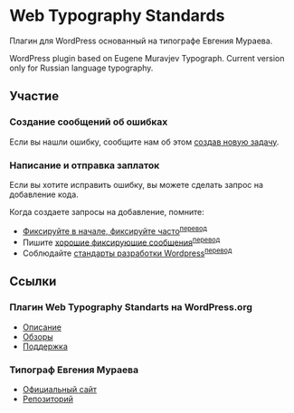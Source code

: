 # Web Typography Standards

Плагин для WordPress основанный на типографе Евгения Мураева.

WordPress plugin based on Eugene Muravjev Typograph. Current version only for Russian language typography.

## Участие

### Создание сообщений об ошибках

Если вы нашли ошибку, сообщите нам об этом [создав новую задачу](https://github.com/mrauhu/web-typography-standards/issues/new).


### Написание и отправка заплаток

Если вы хотите исправить ошибку, вы можете сделать запрос на добавление кода.

Когда создаете запросы на добавление, помните:

- [Фиксируйте в начале, фиксируйте часто](http://blog.codinghorror.com/check-in-early-check-in-often/)<sup>[перевод](http://translate.google.com/translate?hl=ru&sl=ru&tl=en&u=http://blog.codinghorror.com/check-in-early-check-in-often/)</sup>
- Пишите [хорошие фиксирующие сообщения](http://tbaggery.com/2008/04/19/a-note-about-git-commit-messages.html)<sup>[перевод](http://translate.google.com/translate?hl=ru&sl=ru&tl=en&u=http://tbaggery.com/2008/04/19/a-note-about-git-commit-messages.html)</sup>
- Соблюдайте [стандарты разработки Wordpress](https://make.wordpress.org/core/handbook/coding-standards/)<sup>[перевод](http://translate.google.com/translate?hl=ru&sl=ru&tl=en&u=https://make.wordpress.org/core/handbook/coding-standards/)</sup>


## Ссылки

### Плагин Web Typography Standarts на WordPress.org

* [Описание](https://wordpress.org/plugins/ram108-typo/)
* [Обзоры](https://wordpress.org/support/view/plugin-reviews/ram108-typo)
* [Поддержка](https://wordpress.org/support/plugin/ram108-typo)


### Типограф Евгения Мураева

* [Официальный сайт](http://mdash.ru)
* [Репозиторий](https://github.com/emuravjev/mdash)

